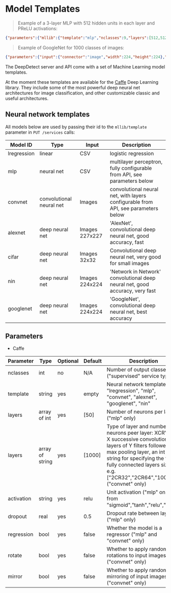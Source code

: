 # Model Templates

> Example of a 3-layer MLP with 512 hidden units in each layer and PReLU activations:

```json
{"parameters":{"mllib":{"template":"mlp","nclasses":9,"layers":[512,512,512],"activation":"PReLU","nclasses":9}}
```

> Example of GoogleNet for 1000 classes of images:

```json
{"parameters":{"input":{"connector":"image","width":224,"height":224},"mllib":{"template":"googlenet","nclasses":1000}}
```

The DeepDetect server and API come with a set of Machine Learning model templates.

At the moment these templates are available for the [Caffe]() Deep Learning library. They include some of the most powerful deep neural net architectures for image classification, and other customizable classic and useful architectures.

## Neural network templates

All models below are used by passing their id to the `mllib/template` parameter in `PUT /services` calls:

Model ID | Type | Input | Description
-------- | ---- | ----- | -----------
lregression | linear | CSV | logistic regression
mlp | neural net | CSV | multilayer perceptron, fully configurable from API, see parameters below
convnet | convolutional neural net | Images | convolutional neural net, with layers configurable from API, see parameters below
alexnet | deep neural net | Images 227x227 | 'AlexNet', convolutional deep neural net, good accuracy, fast
cifar | deep neural net | Images 32x32 | Convolutional deep neural net, very good for small images
nin | deep neural net | Images 224x224 | 'Network in Network' convolutional deep neural net, good accuracy, very fast
googlenet | deep neural net | Images 224x224 | 'GoogleNet', convolutional deep neural net, best accuracy

## Parameters

- Caffe

Parameter | Type | Optional | Default | Description
--------- | ---- | -------- | ------- | -----------
nclasses | int | no | N/A | Number of output classes ("supervised" service type)
template | string | yes | empty | Neural network template, from "lregression", "mlp", "convnet", "alexnet", "googlenet", "nin"
layers | array of int | yes | [50] | Number of neurons per layer ("mlp" only)
layers | array of string | yes | [1000] | Type of layer and number of neurons peer layer: XCRY for X successive convolutional layers of Y filters followed by a max pooling layer, an int as a string for specifying the final fully connected layers size, e.g. \["2CR32","2CR64","1000"\] ("convnet" only)
activation | string | yes | relu | Unit activation ("mlp" only), from "sigmoid","tanh","relu","prelu"
dropout | real | yes | 0.5 | Dropout rate between layers ("mlp" only)
regression | bool | yes | false | Whether the model is a regressor ("mlp" and "convnet" only)
rotate | bool | yes | false | Whether to apply random rotations to input images ("convnet" only)
mirror | bool | yes | false | Whether to apply random mirroring of input images ("convnet" only)